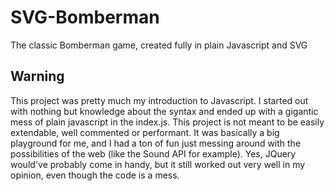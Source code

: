 # SVG-Bomberman
The classic Bomberman game, created fully in plain Javascript and SVG

## Warning
This project was pretty much my introduction to Javascript.
I started out with nothing but knowledge about the syntax and ended up with a gigantic mess of plain javascript in the index.js.
This project is not meant to be easily extendable, well commented or performant. 
It was basically a big playground for me, and I had a ton of fun just messing around with the possibilities of the web (like the Sound API for example). 
Yes, JQuery would've probably come in handy, but it still worked out very well in my opinion, even though the code is a mess.

